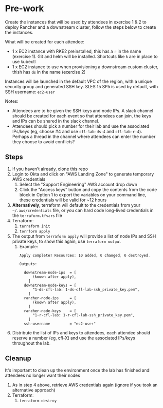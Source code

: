 # Pre-work

Create the instances that will be used by attendees in exercise 1 & 2 to deploy Rancher and a downstream cluster, follow the steps below to create the instances.

What will be created for each attendee:
  - 1 x EC2 instance with RKE2 preinstalled, this has a `r` in the name (exercise 1). Git and helm will be installed. Shortcuts like `k` are in place to use kubectl
  - 1 x EC2 instance to use when provisioning a downstream custom cluster, thish has `ds` in the name (exercise 2)

Instances will be launched in the default VPC of the region, with a unique security group and generated SSH key. SLES 15 SP5 is used by default, with SSH username: `ec2-user`

Notes:
  - Attendees are to be given the SSH keys and node IPs. A slack channel should be created for each event so that attendees can join, the keys and IPs can be shared in the slack channel.
  - Attendees should pick a number for their lab and use the associated IPs/keys (eg, choose #4 and use `cfl-lab-ds-4` and `cfl-lab-r-4`). Perhaps a thread in the channel where attendees can enter the number they choose to avoid conflicts?

## Steps

1. If you haven't already, clone this repo
1. Login to Okta and click on "AWS Landing Zone" to generate temporary AWS credentials
   1. Select the "Support Engineering" AWS account drop down
   2. Click the "Access keys" button and copy the contents from the code block in Option 1 to export the variables on your command line, these credentials will be valid for ~12 hours
2. **Alternatively**, terraform will default to the credentials from your `~/.aws/credentials` file, or you can hard code long-lived credentials in the `terraform.tfvars` file
3. Terraform:
   1. `terraform init`
   2. `terrform apply`
4. The output from `terraform apply` will provide a list of node IPs and SSH private keys, to show this again, use `terraform output`
   1. Example:
      ```
      Apply complete! Resources: 10 added, 0 changed, 0 destroyed.

      Outputs:

        downstream-node-ips  = [
            (known after apply),
          ]
        downstream-node-keys = [
            "1-ds-cfl-lab: 1-ds-cfl-lab-ssh_private_key.pem",
          ]
        rancher-node-ips     = [
            (known after apply),
          ]
        rancher-node-keys    = [
            "1-r-cfl-lab: 1-r-cfl-lab-ssh_private_key.pem",
          ]
        ssh-username         = "ec2-user"
      ```
5. Distribute the list of IPs and keys to attendees, each attendee should reserve a number (eg, cfl-X) and use the associated IPs/keys throughout the lab.

## Cleanup

It's important to clean up the environment once the lab has finished and attendees no longer want their nodes

1. As in step 4 above, retrieve AWS credentials again (ignore if you took an alternative approach)
2. Terraform:
   1. `terraform destroy`